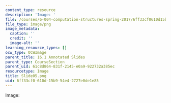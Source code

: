 ```yaml
---
content_type: resource
description: 'Image: '
file: /courses/6-004-computation-structures-spring-2017/6ff33cf0610d15b954e42727e0de1e85_Slide05.png
file_type: image/png
image_metadata:
  caption: ''
  credit: ''
  image-alt: ''
learning_resource_types: []
ocw_type: OCWImage
parent_title: 16.1 Annotated Slides
parent_type: CourseSection
parent_uid: 61c8d864-831f-2145-e0a9-922732a385ec
resourcetype: Image
title: Slide05.png
uid: 6ff33cf0-610d-15b9-54e4-2727e0de1e85
---
```

Image: 


